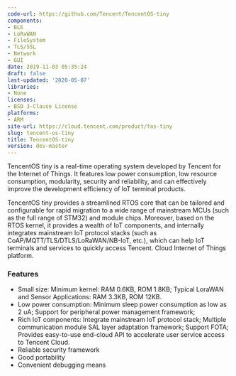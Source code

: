 ```yaml
---
code-url: https://github.com/Tencent/TencentOS-tiny
components:
- BLE
- LoRaWAN
- FileSystem
- TLS/SSL
- Network
- GUI
date: 2019-11-03 05:35:24
draft: false
last-updated: '2020-05-07'
libraries:
- None
licenses:
- BSD 3-Clause License
platforms:
- ARM
site-url: https://cloud.tencent.com/product/tos-tiny
slug: tencent-os-tiny
title: TencentOS-tiny
version: dev-master
---
```

TencentOS tiny is a real-time operating system developed by Tencent for the Internet of Things. It features low power consumption, low resource consumption, modularity, security and reliability, and can effectively improve the development efficiency of IoT terminal products. 
<!--more-->

TencentOS tiny provides a streamlined RTOS core that can be tailored and configurable for rapid migration to a wide range of mainstream MCUs (such as the full range of STM32) and module chips. Moreover, based on the RTOS kernel, it provides a wealth of IoT components, and internally integrates mainstream IoT protocol stacks (such as CoAP/MQTT/TLS/DTLS/LoRaWAN/NB-IoT, etc.), which can help IoT terminals and services to quickly access Tencent. Cloud Internet of Things platform.


### Features
- Small size: Minimum kernel: RAM 0.6KB, ROM 1.8KB; Typical LoraWAN and Sensor Applications: RAM 3.3KB, ROM 12KB.
- Low power consumption: Minimum sleep power consumption as low as 2 uA; Support for peripheral power management framework;
- Rich IoT components: Integrate mainstream IoT protocol stack; Multiple communication module SAL layer adaptation framework; Support FOTA; Provides easy-to-use end-cloud API to accelerate user service access to Tencent Cloud.
- Reliable security framework
- Good portability
- Convenient debugging means

